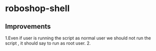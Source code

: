 # roboshop-shell

## Improvements
1.Even if user is running the script as normal user we should not run the script , it should say to run as root user.
2.

